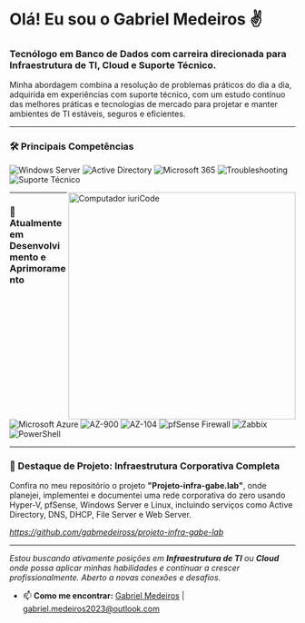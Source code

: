 # Olá! Eu sou o Gabriel Medeiros ✌️
### Tecnólogo em Banco de Dados com carreira direcionada para Infraestrutura de TI, Cloud e Suporte Técnico.

Minha abordagem combina a resolução de problemas práticos do dia a dia, adquirida em experiências com suporte técnico, com um estudo contínuo das melhores práticas e tecnologias de mercado para projetar e manter ambientes de TI estáveis, seguros e eficientes.

---

### 🛠️ Principais Competências

<p align="left">
  <img src="https://img.shields.io/badge/Windows%20Server-0078D6?style=for-the-badge&logo=windows-server&logoColor=white" alt="Windows Server"/>
  <img src="https://img.shields.io/badge/Active%20Directory-0078D6?style=for-the-badge&logo=windows&logoColor=white" alt="Active Directory"/>
  <img src="https://img.shields.io/badge/Microsoft%20365-0078D6?style=for-the-badge&logo=microsoft-office&logoColor=white" alt="Microsoft 365"/>
  <img src="https://img.shields.io/badge/Troubleshooting-D94800?style=for-the-badge&logo=git&logoColor=white" alt="Troubleshooting"/>
  <img src="https://img.shields.io/badge/Suporte%20Técnico-D94800?style=for-the-badge&logo=headspace&logoColor=white" alt="Suporte Técnico"/>
</p>



<img src="https://raw.githubusercontent.com/MicaelliMedeiros/micaellimedeiros/master/image/computer-illustration.png" min-width="400px" max-width="400px" width="400px" align="right" alt="Computador iuriCode">

---

### 🌱 Atualmente em Desenvolvimento e Aprimoramento

<p align="left">
  <img src="https://img.shields.io/badge/Microsoft%20Azure-0078D6?style=for-the-badge&logo=microsoft-azure&logoColor=white" alt="Microsoft Azure"/>
  <img src="https://img.shields.io/badge/AZ--900-0078D6?style=for-the-badge&logo=microsoft-azure&logoColor=white" alt="AZ-900"/>
  <img src="https://img.shields.io/badge/AZ--104-0078D6?style=for-the-badge&logo=microsoft-azure&logoColor=white" alt="AZ-104"/>
  <img src="https://img.shields.io/badge/pfSense-C93F2B?style=for-the-badge&logo=pfsense&logoColor=white" alt="pfSense Firewall"/>
  <img src="https://img.shields.io/badge/Zabbix-C93F2B?style=for-the-badge&logo=zabbix&logoColor=white" alt="Zabbix"/>
  <img src="https://img.shields.io/badge/PowerShell-5391FE?style=for-the-badge&logo=powershell&logoColor=white" alt="PowerShell"/>
</p>

---

### 🚀 Destaque de Projeto: Infraestrutura Corporativa Completa

Confira no meu repositório o projeto **"Projeto-infra-gabe.lab"**, onde planejei, implementei e documentei uma rede corporativa do zero usando Hyper-V, pfSense, Windows Server e Linux, incluindo serviços como Active Directory, DNS, DHCP, File Server e Web Server.

*https://github.com/gabmedeiross/projeto-infra-gabe-lab*

---

*Estou buscando ativamente posições em **Infraestrutura de TI** ou **Cloud** onde possa aplicar minhas habilidades e continuar a crescer profissionalmente. Aberto a novas conexões e desafios.*

* 📫 **Como me encontrar:** [Gabriel Medeiros](https://www.linkedin.com/in/gabriel-m-23a00620a/) | gabriel.medeiros2023@outlook.com
